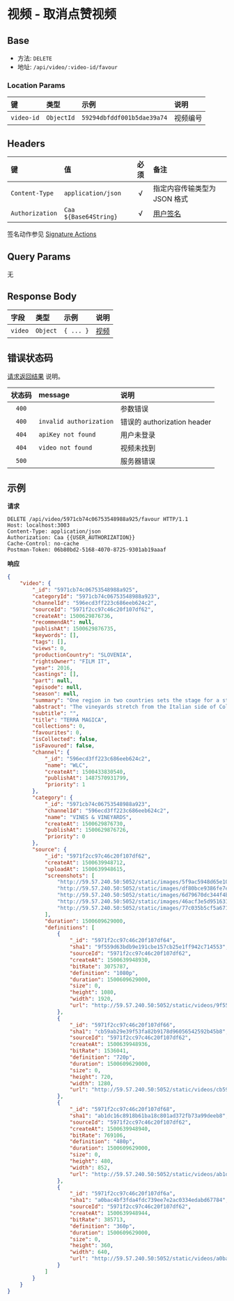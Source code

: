 # 视频 - 取消点赞视频

## Base

* 方法: `DELETE`
* 地址: `/api/video/:video-id/favour`

### Location Params

键         | 类型       | 示例                       | 说明
:--------- | :--------- | :------------------------- | :-------
`video-id` | `ObjectId` | `59294dbfddf001b5dae39a74` | 视频编号

## Headers

键              | 值                    | 必须     | 备注
:-------------- | :-------------------- | :------: | :---------------------------
`Content-Type`  | `application/json`    | √        | 指定内容传输类型为 JSON 格式
`Authorization` | `Caa ${Base64String}` | √        | [用户签名][signature-authorization]

签名动作参见 [Signature Actions][signature-actions]

## Query Params

无

## Response Body

字段    | 类型     | 示例      | 说明
:------ | :------- | :-------- | :------------------
`video` | `Object` | `{ ... }` | [视频][video-model]

## 错误状态码

[请求返回结果][response-format] 说明。

状态码 | message                 | 说明
:----: | :---------------------- |:---------------------------
`400`  |                         | 参数错误
`400`  | `invalid authorization` | 错误的 authorization header
`404`  | `apiKey not found`      | 用户未登录
`404`  | `video not found`       | 视频未找到
`500`  |                         | 服务器错误

## 示例

**请求**

```
DELETE /api/video/5971cb74c06753548988a925/favour HTTP/1.1
Host: localhost:3003
Content-Type: application/json
Authorization: Caa {{USER_AUTHORIZATION}}
Cache-Control: no-cache
Postman-Token: 06b80bd2-5168-4070-8725-9301ab19aaaf
```

**响应**

```json
{
    "video": {
        "_id": "5971cb74c06753548988a925",
        "categoryId": "5971cb74c06753548988a923",
        "channelId": "596ecd3ff223c686eeb624c2",
        "sourceId": "5971f2cc97c46c20f107df62",
        "createAt": 1500629876736,
        "recommendAt": null,
        "publishAt": 1500629876735,
        "keywords": [],
        "tags": [],
        "views": 0,
        "productionCountry": "SLOVENIA",
        "rightsOwner": "FILM IT",
        "year": 2016,
        "castings": [],
        "part": null,
        "episode": null,
        "season": null,
        "summary": "One region in two countries sets the stage for a story of incredible people and their love for the sun and earth that gives birth to wine. In a fairytale region in western Slovenia, just next to the Italian border, wine has been cultivated even long before the Romans. Many empires have claimed the region in its turbulent past, but the inhabitants have remained strong willed, stubborn and resolute on surviving on their land. Even the two great wars that ravaged the land did not break their will. In West Primorska (Slovenia) wine transcends politics. The vineyards stretch from the Italian side of Collio across to Goriška Brda in Slovenia without regard to political and state differences. Collio and Brda are synonyms and together they represent one of the best wine regions for white wines. Our story is of one region in two countries. It talks of a small but dedicated group of people who inherited the fertile land from their fathers and through hard work revived the traditional and natural methods of winemaking. Their wine is bold, strong and full of character, just like themselves.",
        "abstract": "The vineyards stretch from the Italian side of Collio across to Goriška Brda in Slovenia. Collio and Brda are synonyms and together they represent one of the best wine regions for white wines. Terra Magica is the story of one region in two countries where wine is bold, strong and full of character !",
        "subtitle": "",
        "title": "TERRA MAGICA",
        "collections": 0,
        "favourites": 0,
        "isCollected": false,
        "isFavoured": false,
        "channel": {
            "_id": "596ecd3ff223c686eeb624c2",
            "name": "WLC",
            "createAt": 1500433830540,
            "publishAt": 1487570931799,
            "priority": 1
        },
        "category": {
            "_id": "5971cb74c06753548988a923",
            "channelId": "596ecd3ff223c686eeb624c2",
            "name": "VINES & VINEYARDS",
            "createAt": 1500629876730,
            "publishAt": 1500629876726,
            "priority": 0
        },
        "source": {
            "_id": "5971f2cc97c46c20f107df62",
            "createAt": 1500639948712,
            "uploadAt": 1500639948615,
            "screenshots": [
                "http://59.57.240.50:5052/static/images/5f9ac5948d65e10f175109ecc69e7e4b6bfc2feb.jpg",
                "http://59.57.240.50:5052/static/images/df80bce9386fe7e0e6a5078937a6359060c6243a.jpg",
                "http://59.57.240.50:5052/static/images/6d79670dc344f4bef9437242de0ea7b3d4510693.jpg",
                "http://59.57.240.50:5052/static/images/46acf3e5d9516315233c60b7ad9ff11897eb42c1.jpg",
                "http://59.57.240.50:5052/static/images/77c035b5cf5a6710dde5bcad020cb6c0e15dc343.jpg"
            ],
            "duration": 1500609629000,
            "definitions": [
                {
                    "_id": "5971f2cc97c46c20f107df64",
                    "sha1": "9f559d63bdb9e191cbe157cb25e1ff942c714553",
                    "sourceId": "5971f2cc97c46c20f107df62",
                    "createAt": 1500639948930,
                    "bitRate": 3075787,
                    "definition": "1080p",
                    "duration": 1500609629000,
                    "size": 0,
                    "height": 1080,
                    "width": 1920,
                    "url": "http://59.57.240.50:5052/static/videos/9f559d63bdb9e191cbe157cb25e1ff942c714553.mp4"
                },
                {
                    "_id": "5971f2cc97c46c20f107df66",
                    "sha1": "cb59ab29e39f53fa82b9178d96056542592b45b8",
                    "sourceId": "5971f2cc97c46c20f107df62",
                    "createAt": 1500639948936,
                    "bitRate": 1536041,
                    "definition": "720p",
                    "duration": 1500609629000,
                    "size": 0,
                    "height": 720,
                    "width": 1280,
                    "url": "http://59.57.240.50:5052/static/videos/cb59ab29e39f53fa82b9178d96056542592b45b8.mp4"
                },
                {
                    "_id": "5971f2cc97c46c20f107df68",
                    "sha1": "ab1dc16c8918b61ba18c801ad372fb73a99deeb8",
                    "sourceId": "5971f2cc97c46c20f107df62",
                    "createAt": 1500639948940,
                    "bitRate": 769106,
                    "definition": "480p",
                    "duration": 1500609629000,
                    "size": 0,
                    "height": 480,
                    "width": 852,
                    "url": "http://59.57.240.50:5052/static/videos/ab1dc16c8918b61ba18c801ad372fb73a99deeb8.mp4"
                },
                {
                    "_id": "5971f2cc97c46c20f107df6a",
                    "sha1": "a0bac4bf3fda4fdc739ee7e2ac0334edabd67784",
                    "sourceId": "5971f2cc97c46c20f107df62",
                    "createAt": 1500639948944,
                    "bitRate": 385713,
                    "definition": "360p",
                    "duration": 1500609629000,
                    "size": 0,
                    "height": 360,
                    "width": 640,
                    "url": "http://59.57.240.50:5052/static/videos/a0bac4bf3fda4fdc739ee7e2ac0334edabd67784.mp4"
                }
            ]
        }
    }
}
```

[signature-authorization]: ../../signature-authorization.md
[signature-actions]: ../../actions.md
[response-format]: ../../response-format.md

[video-model]: ../../models/video.md

